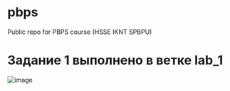 # pbps
Public repo for PBPS course (HSSE IKNT SPBPU) 

# Задание 1 выполнено в ветке lab_1

![image](https://github.com/user-attachments/assets/0cb565e8-04c2-49c0-b4cf-5bbcbf13cf9e)
